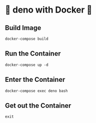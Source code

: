 # 🦕 deno with Docker 🐳

## Build Image

```
docker-compose build
```

## Run the Container

```
docker-compose up -d
```

## Enter the Container

```
docker-compose exec deno bash
```

## Get out the Container
```
exit
```
